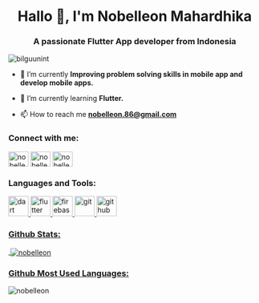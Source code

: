 <h1 align="center">Hallo 👋, I'm Nobelleon Mahardhika</h1>
<h3 align="center">A passionate Flutter App developer from Indonesia</h3>

<p align="left"> <img src="https://komarev.com/ghpvc/?username=Nobelleon&label=Profile%20views&color=0e75b6&style=flat" alt="bilguunint" /> </p>

- 🔭 I’m currently **Improving problem solving skills in mobile app and develop mobile apps.**

- 🌱 I’m currently learning **Flutter.**

- 📫 How to reach me **nobelleon.86@gmail.com**

<h3 align="left">Connect with me:</h3>
<p align="left">
<a href="https://www.linkedin.com/in/nobelleon-mahardhika-291048124/" target="blank"><img align="center" src="https://raw.githubusercontent.com/rahuldkjain/github-profile-readme-generator/master/src/images/icons/Social/linked-in-alt.svg" alt="nobelleon-mahardhika-291048124" height="30" width="40" /></a>
<a href="https://www.instagram.com/nobelleon/" target="blank"><img align="center" src="https://raw.githubusercontent.com/rahuldkjain/github-profile-readme-generator/master/src/images/icons/Social/instagram.svg" alt="nobelleon" height="30" width="40" /></a>
<a href="https://web.facebook.com/n0beLLeon" target="blank"><img align="center" src="https://raw.githubusercontent.com/rahuldkjain/github-profile-readme-generator/master/src/images/icons/Social/facebook.svg" alt="nobelleon" height="30" width="40" /></a>
  
</p>

<h3 align="left">Languages and Tools:</h3>
<p align="left">  <a href="https://dart.dev" target="_blank" rel="noreferrer"> <img src="https://www.vectorlogo.zone/logos/dartlang/dartlang-icon.svg" alt="dart" width="40" height="40"/> </a> <a href="https://flutter.dev" target="_blank" rel="noreferrer"> <img src="https://www.vectorlogo.zone/logos/flutterio/flutterio-icon.svg" alt="flutter" width="40" height="40"/> </a> <a href="https://firebase.google.com/" target="_blank" rel="noreferrer"> <img src="https://www.vectorlogo.zone/logos/firebase/firebase-icon.svg" alt="firebase" width="40" height="40"/> </a> <a href="https://git-scm.com/" target="_blank" rel="noreferrer"> <img src="https://www.vectorlogo.zone/logos/git-scm/git-scm-icon.svg" alt="git" width="40" height="40"/> <a href="https://github.com/" target="_blank" rel="noreferrer"> <img src="https://www.vectorlogo.zone/logos/github/github-icon.svg" alt="github" width="40" height="40"/>  </p>

<h3 align="left">Github Stats:</h3>
<p>&nbsp;<img align="center" src="https://github-readme-stats.vercel.app/api?username=nobelleon&show_icons=true&locale=en" alt="nobelleon" /></p>
<h3 align="left">Github Most Used Languages:</h3>
<p><img align="left" src="https://github-readme-stats.vercel.app/api/top-langs?username=nobelleon&show_icons=true&locale=en&layout=compact" alt="nobelleon" /></p>
